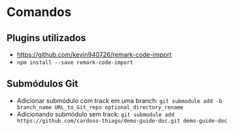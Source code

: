 # Comandos

## Plugins utilizados

* https://github.com/kevin940726/remark-code-import
* `npm install --save remark-code-import`

## Submódulos Git
- Adicionar submódulo com track em uma branch: `git submodule add -b branch_name URL_to_Git_repo optional_directory_rename`
- Adicionando submódulo sem track: `git submodule add https://github.com/cardoso-thiago/demo-guide-doc.git demo-guide-doc`